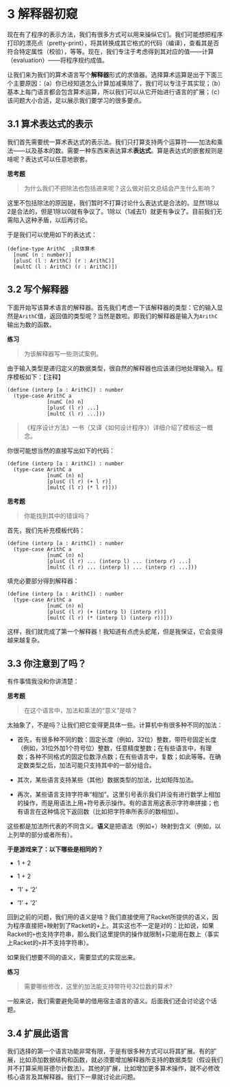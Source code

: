 # 3 解释器初窥

现在有了程序的表示方法，我们有很多方式可以用来操纵它们。我们可能想把程序打印的漂亮点（pretty-print），将其转换成其它格式的代码（编译），查看其是否符合特定属性（校验），等等。现在，我们专注于考虑得到其对应的值——计算（evaluation）——将程序规约成值。

让我们来为我们的算术语言写个**解释器**形式的求值器。选择算术运算是出于下面三个主要原因：（a）你已经知道怎么计算加减乘除了，我们可以专注于其实现；（b）基本上每门语言都会包含算术运算，所以我们可以从它开始进行语言的扩展；（c）该问题大小合适，足以展示我们要学习的很多要点。

## 3.1 算术表达式的表示

我们首先需要统一算术表达式的表示法。我们只打算支持两个运算符——加法和乘法——以及基本的数。需要一种东西来表达算术**表达式**。算是表达式的嵌套规则是啥呢？表达式可以任意地嵌套。

__思考题__

> 为什么我们不把除法也包括进来呢？这么做对前文总结会产生什么影响？

这里不包括除法的原因是，我们暂时不打算讨论什么表达式是合法的。显然1除以2是合法的，但是1除以0就有争议了。1除以（1减去1）就更有争议了。目前我们无需陷入这种矛盾，以后再讨论。

于是我们可以使用如下的表达式：

```racket
(define-type ArithC  ;具体算术
  [numC (n : number)]
  [plusC (l : ArithC) (r : ArithC)]
  [multC (l : ArithC) (r : ArithC)])
```

## 3.2 写个解释器

下面开始写该算术语言的解释器。首先我们考虑一下该解释器的类型：它的输入显然是`ArithC`值，返回值的类型呢？当然是数啦。即我们的解释器是输入为`ArithC`输出为数的函数。

__练习__

> 为该解释器写一些测试案例。

由于输入类型是递归定义的数据类型，很自然的解释器也应该递归地处理输入。程序模板如下：【注释】

```racket
(define (interp [a : ArithC]) : number
  (type-case ArithC a
             [numC (n) n]
             [plusC (l r) ...]
             [multC (l r) ...]))
```

> 《程序设计方法》一书（又译《如何设计程序》）详细介绍了模板这一概念。

你很可能想当然的直接写出如下的代码：

```racket
(define (interp [a : ArithC]) : number
  (type-case ArithC a
             [numC (n) n]
             [plusC (l r) (+ l r)]
             [multC (l r) (* l r)]))
```

__思考题__

> 你能找到其中的错误吗？

首先，我们先补充模板代码：

```racket
(define (interp [a : ArithC]) : number
  (type-case ArithC a
             [numC (n) n]
             [plusC (l r) ... (interp l) ... (interp r) ...]
             [multC (l r) ... (interp l) ... (interp r) ...]))
```

填充必要部分得到解释器：

```racket
(define (interp [a : ArithC]) : number
  (type-case ArithC a
             [numC (n) n]
             [plusC (l r) (+ (interp l) (interp r))]
             [multC (l r) (* (interp l) (interp r))]))
```

这样，我们就完成了第一个解释器！我知道有点虎头蛇尾，但是我保证，它会变得越来越复杂。

## 3.3 你注意到了吗？

有件事情我没和你讲清楚：

__思考题__

> 在这个语言中，加法和乘法的“意义”是啥？

太抽象了，不是吗？让我们把它变得更具体一些。计算机中有很多种不同的加法：

+ 首先，有很多种不同的数：固定长度（例如，32位）整数，带符号固定长度（例如，31位外加1个符号位）整数，任意精度整数；在有些语言中，有理数；各种不同格式的固定位数浮点数；在有些语言中，复数；如此等等。在确定数类型之后，加法可能只支持其中的一部分组合。

+ 其次，某些语言支持某些（其他）数据类型的加法，比如矩阵加法。

+ 再次，某些语言支持字符串“相加”。这里引号表示我们并没有进行数学上相加的操作，而是用语法上用+符号表示操作。有的语言用这表示字符串拼接；也有语言在这种情况下返回数（比如把字符串所表示的数相加）。

这些都是加法所代表的不同含义。**语义**是把语法（例如+）映射到含义（例如，以上列举的部分或者所有）。

__于是游戏来了：以下哪些是相同的？__

+ 1 + 2

+ 1 + 2

+ ’1’ + ’2’

+ ’1’ + ’2’

回到之前的问题，我们用的语义是啥？我们直接使用了Racket所提供的语义，因为程序直接把+映射到了Racket的+上。其实这也不一定是对的：比如说，如果Racket的`+`也支持字符串，那么我们这里提供的操作就限制+只能用在数上（事实上Racket的`+`并不支持字符串）。

如果我们想要不同的语义，需要显式的实现出来。

__练习__

> 需要哪些修改，这里的加法能支持带符号32位数的算术?

一般来说，我们需要避免简单的借用宿主语言的语义。后面我们还会讨论这个话题。

## 3.4 扩展此语言

我们选择的第一个语言功能非常有限，于是有很多种方式可以将其扩展。有的扩展，比如添加数据结构和函数，就必须要增加解释器所支持的数据类型（假设我们并不打算采用哥德尔计数法）。其他的扩展，比如增加更多算术操作，就不必修改核心语言及其解释器。我们下一章就讨论此问题。
